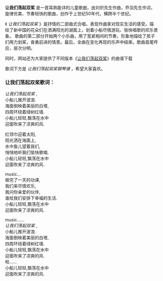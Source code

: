 

**让我们荡起双桨** 是一首耳熟能详的儿童歌曲，由刘炽先生作曲，乔羽先生作词，旋律优美、节奏轻快的歌曲，创作于上世纪50年代，横跨半个世纪。  
  
《 _让我们荡起双桨_ 》是抒情的二部曲式合唱，表现作曲家对现实生活的感受。描绘了新中国的花朵们在洒满阳光的湖面上，划着小船尽情游玩、愉快唱歌的欢乐景象。
歌曲的第二部分开始两个小乐曲，用了宽紧相间的节奏，形象地描绘了孩子们用力划桨，奋勇前进的情景。最后，全曲在变化再现的乐声中结束。歌曲首尾呼应，层次分明。  
  
同时，网站还为大家提供了不同版本《[让我们荡起双桨](Music-583-让我们荡起双桨.html "让我们荡起双桨")》的曲谱下载  
  
歌词下方是 _让我们荡起双桨钢琴谱_ ，希望大家喜欢。

### 让我们荡起双桨歌词：

_让我们荡起双桨_ ,  
小船儿推开波浪.  
海面倒映着美丽的白塔,  
四周环绕着绿树红墙.  
小船儿轻轻,飘荡在水中  
迎面吹来了凉爽的风.

红领巾迎着太阳,  
阳光洒在海面上,  
水中鱼儿望着我们,  
悄悄地听我们愉快歌唱.  
小船儿轻轻,飘荡在水中  
迎面吹来了凉爽的风.

  
music...  
做完了一天的功课,  
我们来尽情欢乐,  
我问你亲爱的伙伴,  
谁给我们安排下幸福的生活.  
小船儿轻轻,飘荡在水中  
迎面吹来了凉爽的风.

  
music......  
_让我们荡起双桨_ ,  
小船儿推开波浪.  
海面倒映着美丽的白塔,  
四周环绕着绿树红墙.  
小船儿轻轻,飘荡在水中  
迎面吹来了凉爽的风.  
啦......  
小船儿轻轻,飘荡在水中  
迎面吹来了凉爽的风.

